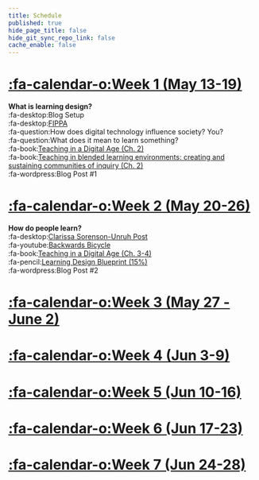 ```yaml
---
title: Schedule
published: true
hide_page_title: false
hide_git_sync_repo_link: false
cache_enable: false
---
```


# [:fa-calendar-o:Week 1 (May 13-19)](http://edtechuvic.ca/edci335/blog/week-1-may-13-20/)

**What is learning design?**<br>
:fa-desktop:Blog Setup<br>
:fa-desktop:[FIPPA](https://www.oipc.bc.ca/guidance-documents/1427)<br>
:fa-question:How does digital technology influence society? You?<br>
:fa-question:What does it mean to learn something?<br>
:fa-book:[Teaching in a Digital Age (Ch. 2)](https://opentextbc.ca/teachinginadigitalage)<br>
:fa-book:[Teaching in blended learning environments: creating and sustaining communities of inquiry (Ch. 2)](http://aupress.ca/index.php/books/120229)<br>
:fa-wordpress:Blog Post #1<br>

# [:fa-calendar-o:Week 2 (May 20-26)](http://edtechuvic.ca/edci335/blog/week-2-may-20-26/)

**How do people learn?**<br>
:fa-desktop:[Clarissa Sorenson-Unruh Post](https://clarissasorensenunruh.com/2019/04/20/5r-adult-learning-assignment-learning-the-neuroscience-and-the-neuromyths/)<br>
:fa-youtube:[Backwards Bicycle](https://www.youtube.com/watch?v=MFzDaBzBlL0)<br>
:fa-book:[Teaching in a Digital Age (Ch. 3-4)](https://opentextbc.ca/teachinginadigitalage)<br>
:fa-pencil:[Learning Design Blueprint (15%)](http://edtechuvic.ca/edci335/assignments/learning-design-blueprint/)<br>
:fa-wordpress:Blog Post #2<br>

# [:fa-calendar-o:Week 3 (May 27 - June 2)](http://edtechuvic.ca/edci335/blog/week-3-may-27-june-2/)

# [:fa-calendar-o:Week 4 (Jun 3-9)](http://edtechuvic.ca/edci335/blog/week-4-june-3-9/)

# [:fa-calendar-o:Week 5 (Jun 10-16)](http://edtechuvic.ca/edci335/blog/week-5-june-10-16/)

# [:fa-calendar-o:Week 6 (Jun 17-23)](http://edtechuvic.ca/edci335/blog/week-6-june-17-23/)

# [:fa-calendar-o:Week 7 (Jun 24-28)](http://edtechuvic.ca/edci335/blog/week-7-june-24-28/)
